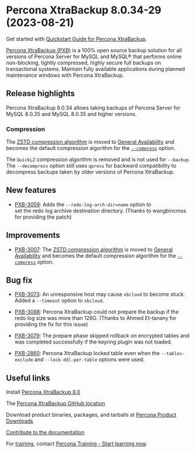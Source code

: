 # Percona XtraBackup 8.0.34-29 (2023-08-21)

Get started with [Quickstart Guide for Percona XtraBackup](..//..//quickstart-overview.md).

[Percona XtraBackup (PXB)](https://www.percona.com/software/mysql-database/percona-xtrabackup) is a 100% open source backup solution for all versions of Percona Server for MySQL and MySQL® that performs online non-blocking, tightly compressed, highly secure full backups on transactional systems. Maintain fully available applications during planned maintenance windows with Percona XtraBackup.

## Release highlights

Percona XtraBackup 8.0.34 allows taking backups of Percona Server for MySQL 8.0.35 and MySQL 8.0.35 and higher versions.

### Compression

The [ZSTD compression algorithm](..//..//create-compressed-backup.md) is moved to [General Availability](..//..//glossary.md#general-availability-ga) and becomes the default compression algorithm for the [`--compress`](..//..//create-compressed-backup.md) option.

The `QuickLZ` compression algorithm is removed and is not used for `--backup`. The `--decompress` option still uses `qpress` for backward compatibility to decompress backups taken by older versions of Percona XtraBackup.

## New features

* [PXB-3059](https://jira.percona.com/browse/PXB-3059): Adds the `--redo-log-arch-dir=name` option to  
set the redo log archive destination directory. (Thanks to wangbincmss for providing the patch)

## Improvements

* [PXB-3007](https://jira.percona.com/browse/PXB-3007): The [ZSTD compression algorithm](..//..//create-compressed-backup.md) is moved to [General Availability](..//..//glossary.md#general-availability-ga) and becomes the default compression algorithm for the [`--compress`](..//..//create-compressed-backup.md) option.

## Bug fix

* [PXB-3073](https://jira.percona.com/browse/PXB-3073): An unresponsive host may cause `xbcloud` to become stuck. Added a `--timeout` option to `xbcloud`.

* [PXB-3088](https://jira.percona.com/browse/PXB-3088): Percona XtraBackup could not prepare the backup if the redo log size was more than 128G. (Thanks to Ahmed Et-tanany for providing the fix for this issue)

* [PXB-3079](https://jira.percona.com/browse/PXB-3079): The prepare phase skipped rollback on encrypted tables and was completed successfully if the keyring plugin was not loaded.

* [PXB-2860](https://jira.percona.com/browse/PXB-2860): Percona XtraBackup locked table even when the  `--tables-exclude` and `--lock-ddl-per-table` options were used.

## Useful links

Install [Percona XtraBackup 8.0](..//..//installation.md)

The [Percona XtraBackup GitHub location](https://github.com/percona/percona-xtrabackup)

Download product binaries, packages, and tarballs at [Percona Product Downloads](https://www.percona.com/downloads)

[Contribute to the documentation](https://github.com/percona/pxb-docs/blob/8.0/contributing.md)

For [training](https://www.percona.com/training), contact [Percona Training - Start learning now](https://learn.percona.com/contact-me).
